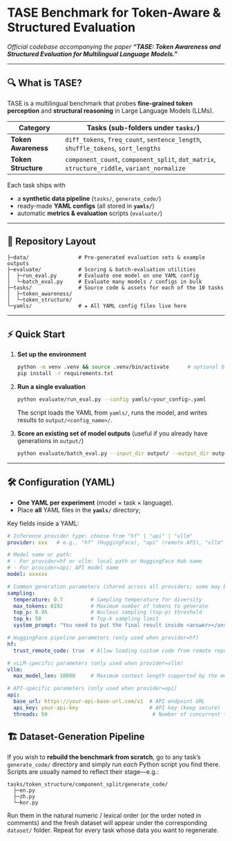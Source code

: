 # TASE Benchmark for Token-Aware & Structured Evaluation

*Official codebase accompanying the paper **“TASE: Token Awareness and Structured Evaluation for Multilingual Language Models.”***

------

## 🔍 What is TASE?

TASE is a multilingual benchmark that probes **fine-grained token perception** and **structural reasoning** in Large Language Models (LLMs).

| Category            | Tasks (sub-folders under `tasks/`)                           |
| ------------------- | ------------------------------------------------------------ |
| **Token Awareness** | `diff_tokens`, `freq_count`, `sentence_length`, `shuffle_tokens`, `sort_lengths` |
| **Token Structure** | `component_count`, `component_split`, `dot_matrix`, `structure_riddle`, `variant_normalize` |

Each task ships with

- a **synthetic data pipeline** (`tasks/`, `generate_code/`)
- ready-made **YAML configs** (all stored in **`yamls/`**)
- automatic **metrics & evaluation** scripts (`evaluate/`)

------

## 📂 Repository Layout

```
├─data/                # Pre-generated evaluation sets & example outputs
├─evaluate/            # Scoring & batch-evaluation utilities
│  ├─run_eval.py       # Evaluate one model on one YAML config
│  └─batch_eval.py     # Evaluate many models / configs in bulk
├─tasks/               # Source code & assets for each of the 10 tasks
│  ├─token_awareness/
│  └─token_structure/
└─yamls/               # ★ All YAML config files live here
```

------

## ⚡ Quick Start

1. **Set up the environment**

   ```bash
   python -m venv .venv && source .venv/bin/activate      # optional but recommended
   pip install -r requirements.txt
   ```

2. **Run a single evaluation**

   ```bash
   python evaluate/run_eval.py --config yamls/<your_config>.yaml
   ```

   The script loads the YAML from `yamls/`, runs the model, and writes results to `output/<config_name>/`.

3. **Score an existing set of model outputs**
    (useful if you already have generations in `output/`)

   ```bash
   python evaluate/batch_eval.py --input_dir output/ --output_dir output_metric/
   ```

------

## 🛠️ Configuration (YAML)

- **One YAML per experiment** (model × task × language).
- Place **all** YAML files in the **`yamls/`** directory; 

Key fields inside a YAML:

```yaml
# Inference provider type: choose from "hf" | "api" | "vllm"
provider: xxx   # e.g., "hf" (HuggingFace), "api" (remote API), "vllm" (local vLLM)

# Model name or path:
# - For provider=hf or vllm: local path or HuggingFace Hub name
# - For provider=api: API model name
model: xxxxxx

# Common generation parameters (shared across all providers; some may be ignored depending on provider)
sampling:
  temperature: 0.7         # Sampling temperature for diversity
  max_tokens: 8192         # Maximum number of tokens to generate
  top_p: 0.95              # Nucleus sampling (top-p) threshold
  top_k: 50                # Top-k sampling limit
  system_prompt: "You need to put the final result inside <answer></answer>."  # System-level prompt, if supported

# HuggingFace pipeline parameters (only used when provider=hf)
hf:
  trust_remote_code: true  # Allow loading custom code from remote repositories

# vLLM-specific parameters (only used when provider=vllm)
vllm:
  max_model_len: 10000     # Maximum context length supported by the model (default is 10000)

# API-specific parameters (only used when provider=api)
api:
  base_url: https://your-api-base-url.com/v1  # API endpoint URL
  api_key: your-api-key                       # API key (keep secure)
  threads: 50                                  # Number of concurrent threads

```

## 🏗️ Dataset-Generation Pipeline

If you wish to **rebuild the benchmark from scratch**, go to any task’s
 `generate_code/` directory and simply run *each* Python script you find there.
 Scripts are usually named to reflect their stage—e.g.:

```
tasks/token_structure/component_split/generate_code/
  ├─en.py
  ├─zh.py
  └─kor.py
```

Run them in the natural numeric / lexical order (or the order noted in comments) and the fresh dataset will appear under the corresponding `dataset/` folder. Repeat for every task whose data you want to regenerate.
